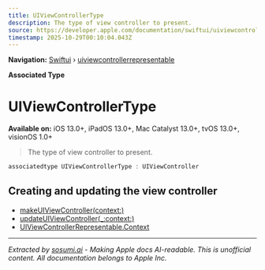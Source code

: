 ```yaml
---
title: UIViewControllerType
description: The type of view controller to present.
source: https://developer.apple.com/documentation/swiftui/uiviewcontrollerrepresentable/uiviewcontrollertype
timestamp: 2025-10-29T00:10:04.043Z
---
```


**Navigation:** [Swiftui](/documentation/swiftui) › [uiviewcontrollerrepresentable](/documentation/swiftui/uiviewcontrollerrepresentable)

**Associated Type**

# UIViewControllerType

**Available on:** iOS 13.0+, iPadOS 13.0+, Mac Catalyst 13.0+, tvOS 13.0+, visionOS 1.0+

> The type of view controller to present.

```swift
associatedtype UIViewControllerType : UIViewController
```

## Creating and updating the view controller

- [makeUIViewController(context:)](/documentation/swiftui/uiviewcontrollerrepresentable/makeuiviewcontroller(context:))
- [updateUIViewController(_:context:)](/documentation/swiftui/uiviewcontrollerrepresentable/updateuiviewcontroller(_:context:))
- [UIViewControllerRepresentable.Context](/documentation/swiftui/uiviewcontrollerrepresentable/context)

---

*Extracted by [sosumi.ai](https://sosumi.ai) - Making Apple docs AI-readable.*
*This is unofficial content. All documentation belongs to Apple Inc.*
